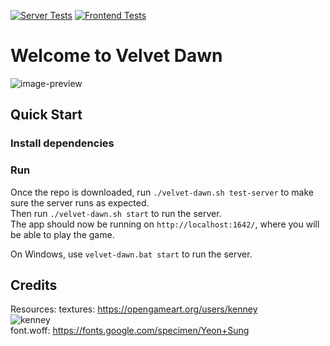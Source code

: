 [![Server Tests](https://github.com/SamGarlick/VelvetDawn/actions/workflows/server-tests.yml/badge.svg)](https://github.com/SamGarlick/VelvetDawn/actions/workflows/server-tests.yml)
[![Frontend Tests](https://github.com/SamGarlick/VelvetDawn/actions/workflows/frontend-tests.yml/badge.svg)](https://github.com/SamGarlick/VelvetDawn/actions/workflows/frontend-tests.yml)

# Welcome to Velvet Dawn
![image-preview](https://github.com/SamGarlick/VelvetDawn/blob/main/images/image1.png?raw=true)

## Quick Start
### Install dependencies

### Run
Once the repo is downloaded, run `./velvet-dawn.sh test-server` to make sure the server runs as expected.    
Then run `./velvet-dawn.sh start` to run the server.    
The app should now be running on `http://localhost:1642/`, where you will be able to play the game.  

On Windows, use `velvet-dawn.bat start` to run the server.

## Credits
Resources:
    textures: https://opengameart.org/users/kenney    
    ![kenney](https://kenney.nl/data/oga/donation.png)  
    font.woff: https://fonts.google.com/specimen/Yeon+Sung
